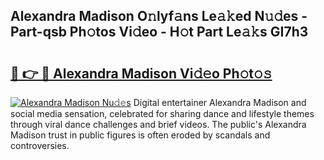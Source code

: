 ## Alexandra Madison O𝚗lyf𝚊ns Le𝚊𝚔ed N𝚞𝚍es - Part-qsb Ph𝚘tos Vi𝚍eo - H𝚘t Part Le𝚊𝚔s GI7h3

# <h2><a href="http://hfcdzha.feru.top/?c=Alexandra+Madison">🔗 👉 🔴 Alexandra Madison Vi𝚍𝚎o Ph𝚘t𝚘𝚜</a></h2>

[![Alexandra Madison Nu𝚍𝚎s](https://i.imgur.com/0TWrTi3.gif)](http://hfcdzha.feru.top/?c=Alexandra+Madison)
Digital entertainer Alexandra Madison and social media sensation, celebrated for sharing dance and lifestyle themes through viral dance challenges and brief videos. The public's Alexandra Madison trust in public figures is often eroded by scandals and controversies. 
